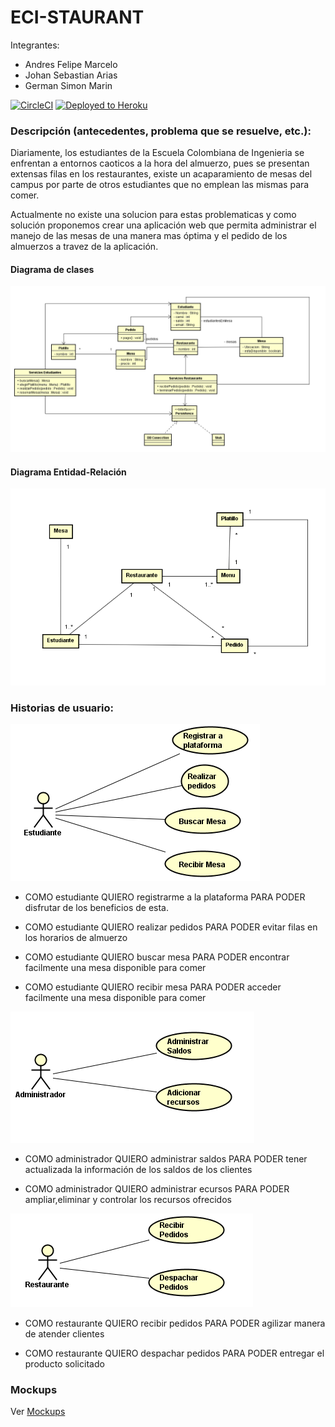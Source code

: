 # ECI-STAURANT

Integrantes:
* Andres Felipe Marcelo
* Johan Sebastian Arias
* German Simon Marin


[![CircleCI](https://circleci.com/gh/ECI-Staurant-App/ECI-Staurant.svg?style=svg)](https://circleci.com/gh/ECI-Staurant-App/ECI-Staurant)
[![Deployed to Heroku](https://www.herokucdn.com/deploy/button.png)](https://eci-staurant.herokuapp.com/)

### Descripción (antecedentes, problema que se resuelve, etc.):
Diariamente, los estudiantes de la Escuela Colombiana de Ingenieria se enfrentan a entornos caoticos a la hora del almuerzo, pues se presentan extensas filas en los restaurantes, existe un acaparamiento de mesas del campus por parte de otros estudiantes que no emplean las mismas para comer.

Actualmente no existe una solucion para estas problematicas y como solución proponemos crear una aplicación web que permita administrar el manejo de las mesas de una manera mas óptima y el pedido de los almuerzos a travez de la aplicación.


#### Diagrama de clases

![](img/class.png)

#### Diagrama Entidad-Relación

![](img/db.png)


### Historias de usuario:

![](img/est.png)

* COMO estudiante
QUIERO registrarme a la plataforma
PARA PODER disfrutar de los beneficios de esta. 


* COMO estudiante
QUIERO realizar pedidos
PARA PODER evitar filas en los horarios de almuerzo

  
* COMO estudiante
QUIERO buscar mesa
PARA PODER encontrar facilmente una mesa disponible para comer

* COMO estudiante
QUIERO recibir mesa
PARA PODER acceder facilmente una mesa disponible para comer


   
 ![](img/adm.png)
 
  
* COMO administrador
QUIERO administrar saldos
PARA PODER tener actualizada la información de los saldos de los clientes


* COMO administrador
  QUIERO administrar ecursos
  PARA PODER ampliar,eliminar y controlar  los recursos ofrecidos
 


![](img/rest.png)

* COMO restaurante
QUIERO recibir pedidos
PARA PODER agilizar manera de atender clientes

 


* COMO restaurante
QUIERO despachar pedidos
PARA PODER entregar el producto solicitado



### Mockups

Ver [Mockups](mockups/mock.md)
